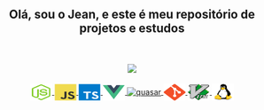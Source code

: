 <div align="center">
<h2>Olá, sou o Jean, e este é meu repositório de projetos e estudos</h2>
</div>
<br>
<br>
<div align="center">
  <a href="https://github.com/JeanOmeg">

  <img height="180em" src="https://github-readme-stats.vercel.app/api/top-langs/?username=JeanOmeg&layout=compact&langs_count=7&theme=dark"/>
</div>

<div align="center" valign="top"><br>
  
  <img align="center" alt="nodejs" height="30" width="40" src="https://raw.githubusercontent.com/devicons/devicon/master/icons/nodejs/nodejs-original.svg">

  <img align="center" alt="js" height="30" width="40" src="https://raw.githubusercontent.com/devicons/devicon/master/icons/javascript/javascript-original.svg">

  <img align="center" alt="ts" height="30" width="40" src="https://raw.githubusercontent.com/devicons/devicon/master/icons/typescript/typescript-plain.svg">

  <img align="center" alt="vue" height="30" width="40" src="https://raw.githubusercontent.com/devicons/devicon/master/icons/vuejs/vuejs-original.svg">

  <img align="center" alt="quasar" height="30" width="40" src="https://icon.icepanel.io/Technology/svg/Quasar.svg">
  
  <img align="center" alt="git" height="30" width="40" src="https://raw.githubusercontent.com/devicons/devicon/master/icons/git/git-original.svg">

  <img align="center" alt="vim" height="30" width="40" src="https://raw.githubusercontent.com/devicons/devicon/master/icons/vim/vim-original.svg">

  <img align="center" alt="linux" height="30" width="40" src="https://raw.githubusercontent.com/devicons/devicon/master/icons/linux/linux-original.svg">

</div><br>

